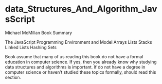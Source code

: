 # data_Structures_And_Algorithm_JavsScript
Michael McMillan Book Summary

The JavaScript Programming Environment and Model
Arrays
Lists
Stacks
Linked Lists
Hashing
Sets

Book assume that many of us reading this book do not have a formal education in
computer science. If yes, then you already know why studying data structures and
algorithms is important. If  do not have a degree in computer science or haven’t
studied these topics formally, should read this section.
